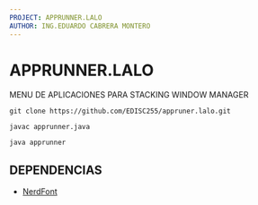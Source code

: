 ```yaml
---
PROJECT: APPRUNNER.LALO
AUTHOR: ING.EDUARDO CABRERA MONTERO
---
```

# APPRUNNER.LALO

MENU DE APLICACIONES PARA STACKING WINDOW MANAGER

```console
git clone https://github.com/EDISC255/appruner.lalo.git
```

```console
javac apprunner.java
```

```console
java apprunner
```

## DEPENDENCIAS

* [NerdFont](https://www.nerdfonts.com/)